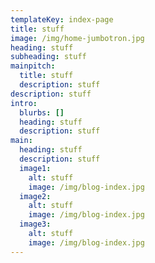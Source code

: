 ```yaml
---
templateKey: index-page
title: stuff
image: /img/home-jumbotron.jpg
heading: stuff
subheading: stuff
mainpitch:
  title: stuff
  description: stuff
description: stuff
intro:
  blurbs: []
  heading: stuff
  description: stuff
main:
  heading: stuff
  description: stuff
  image1:
    alt: stuff
    image: /img/blog-index.jpg
  image2:
    alt: stuff
    image: /img/blog-index.jpg
  image3:
    alt: stuff
    image: /img/blog-index.jpg
---
```


